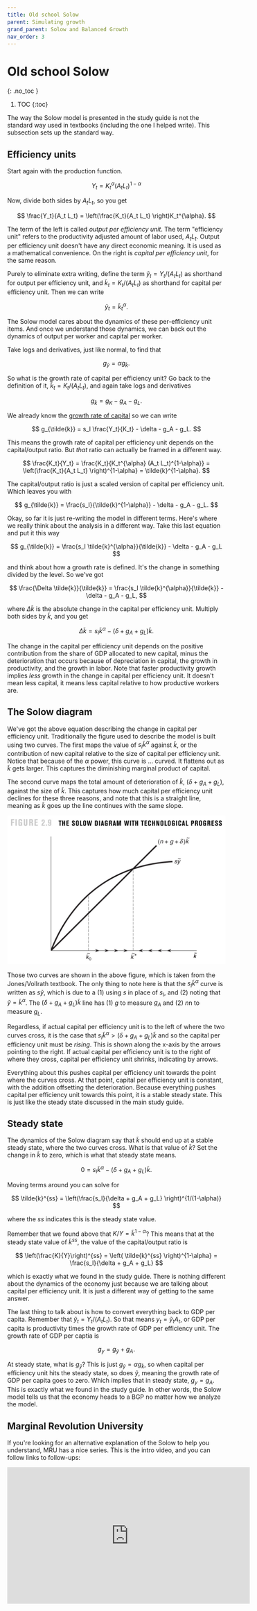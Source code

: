 ```yaml
---
title: Old school Solow
parent: Simulating growth
grand_parent: Solow and Balanced Growth
nav_order: 3
---
```


# Old school Solow
{: .no_toc }

1. TOC 
{:toc}

The way the Solow model is presented in the study guide is not the standard way used in textbooks (including the one I helped write). This subsection sets up the standard way.

## Efficiency units
Start again with the production function. 

$$ 
Y_t = K_t^{\alpha} (A_t L_t)^{1-\alpha}
$$

Now, divide both sides by $A_t L_t$, so you get

$$ 
\frac{Y_t}{A_t L_t} = \left(\frac{K_t}{A_t L_t} \right)K_t^{\alpha}.
$$

The term of the left is called *output per efficiency unit*. The term "efficiency unit" refers to the productivity adjusted amount of labor used, $A_t L_t$. Output per efficiency unit doesn't have any direct economic meaning. It is used as a mathematical convenience. On the right is *capital per efficiency unit*, for the same reason. 

Purely to eliminate extra writing, define the term $\tilde{y}_t = Y_t/(A_t L_t)$ as shorthand for output per efficiency unit, and $\tilde{k}_t = K_t/(A_t L_t)$ as shorthand for capital per efficiency unit. Then we can write

$$
\tilde{y}_t = \tilde{k}_t^{\alpha}.
$$

The Solow model cares about the dynamics of these per-efficiency unit items. And once we understand those dynamics, we can back out the dynamics of output per worker and capital per worker. 

Take logs and derivatives, just like normal, to find that

$$
g_{\tilde{y}} = \alpha g_{\tilde{k}}.
$$

So what is the growth rate of capital per efficiency unit? Go back to the definition of it, $\tilde{k}_t = K_t/(A_t L_t)$, and again take logs and derivatives

$$
g_{\tilde{k}} = g_K - g_A - g_L.
$$

We already know the [growth rate of capital](capital.html) so we can write

$$
g_{\tilde{k}} = s_I \frac{Y_t}{K_t} - \delta - g_A - g_L.
$$

This means the growth rate of capital per efficiency unit depends on the capital/output ratio. But *that* ratio can actually be framed in a different way. 

$$
\frac{K_t}{Y_t} = \frac{K_t}{K_t^{\alpha} (A_t L_t)^{1-\alpha}} = \left(\frac{K_t}{A_t L_t} \right)^{1-\alpha} = \tilde{k}^{1-\alpha}.
$$

The capital/output ratio is just a scaled version of capital per efficiency unit. Which leaves you with

$$
g_{\tilde{k}} = \frac{s_I}{\tilde{k}^{1-\alpha}} - \delta - g_A - g_L.
$$

Okay, so far it is just re-writing the model in different terms. Here's where we really think about the analysis in a different way. Take this last equation and put it this way

$$
g_{\tilde{k}} = \frac{s_I \tilde{k}^{\alpha}}{\tilde{k}} - \delta - g_A - g_L
$$

and think about how a growth rate is defined. It's the change in something divided by the level. So we've got

$$
\frac{\Delta \tilde{k}}{\tilde{k}} = \frac{s_I \tilde{k}^{\alpha}}{\tilde{k}} - \delta - g_A - g_L,
$$

where $\Delta \tilde{k}$ is the absolute change in the capital per efficiency unit. Multiply both sides by $\tilde{k}$, and you get

$$
\Delta \tilde{k} = s_I \tilde{k}^{\alpha} - \left(\delta + g_A + g_L \right)\tilde{k}.
$$

The change in the capital per efficiency unit depends on the positive contribution from the share of GDP allocated to new capital, minus the deterioration that occurs because of depreciation in capital, the growth in productivity, and the growth in labor. Note that faster productivity growth implies *less* growth in the change in capital per efficiency unit. It doesn't mean less capital, it means less capital relative to how productive workers are.

## The Solow diagram
We've got the above equation describing the change in capital per efficiency unit. Traditionally the figure used to describe the model is built using two curves. The first maps the value of $s_I \tilde{k}^{\alpha}$ against $\tilde{k}$, or the contribution of new capital relative to the size of capital per efficiency unit. Notice that because of the $\alpha$ power, this curve is ... curved. It flattens out as $\tilde{k}$ gets larger. This captures the diminishing marginal product of capital. 

The second curve maps the total amount of deterioration of $\tilde{k}$, $(\delta + g_A + g_L)$, against the size of $\tilde{k}$. This captures how much capital per efficiency unit declines for these three reasons, and note that this is a straight line, meaning as $\tilde{k}$ goes up the line continues with the same slope. 

![Solow diagram](IntEcoGro3_FIG02.09_CH02.jpg)

Those two curves are shown in the above figure, which is taken from the Jones/Vollrath textbook. The only thing to note here is that the $s_I \tilde{k}^{\alpha}$ curve is written as $s \tilde{y}$, which is due to a (1) using $s$ in place of $s_I$, and (2) noting that $\tilde{y} = \tilde{k}^{\alpha}$. The $(\delta + g_A + g_L)\tilde{k}$ line has (1) $g$ to measure $g_A$ and (2) $n$n to measure $g_L$. 

Regardless, if actual capital per efficiency unit is to the left of where the two curves cross, it is the case that $s_I \tilde{k}^{\alpha} > (\delta + g_A + g_L)\tilde{k}$ and so the capital per efficiency unit must be *rising*. This is shown along the x-axis by the arrows pointing to the right. If actual capital per efficiency unit is to the right of where they cross, capital per efficiency unit shrinks, indicating by arrows. 

Everything about this pushes capital per efficiency unit towards the point where the curves cross. At that point, capital per efficiency unit is constant, with the addition offsetting the deterioration. Because everything pushes capital per efficiency unit towards this point, it is a stable steady state. This is just like the steady state discussed in the main study guide.

## Steady state
The dynamics of the Solow diagram say that $\tilde{k}$ should end up at a stable steady state, where the two curves cross. What is that value of $\tilde{k}$? Set the change in $\tilde{k}$ to zero, which is what that steady state means. 

$$
0 = s_I \tilde{k}^{\alpha} - (\delta + g_A + g_L )\tilde{k}.
$$

Moving terms around you can solve for

$$
\tilde{k}^{ss} = \left(\frac{s_I}{\delta + g_A + g_L} \right)^{1/(1-\alpha)}
$$

where the $ss$ indicates this is the steady state value.

Remember that we found above that $K/Y = \tilde{k}^{1-\alpha}$? This means that at the steady state value of $\tilde{k}^{ss}$, the value of the capital/output ratio is 

$$
\left(\frac{K}{Y}\right)^{ss} = \left( \tilde{k}^{ss} \right)^{1-\alpha} = \frac{s_I}{\delta + g_A + g_L}
$$
 
which is exactly what we found in the study guide. There is nothing different about the dynamics of the economy just because we are talking about capital per efficiency unit. It is just a different way of getting to the same answer.

The last thing to talk about is how to convert everything back to GDP per capita. Remember that $\tilde{y}_t = Y_t/(A_t L_t)$. So that means $y_t = \tilde{y}_t A_t$, or GDP per capita is productivity times the growth rate of GDP per efficiency unit. The growth rate of GDP per captia is

$$
g_y = g_{\tilde{y}} + g_A.
$$

At steady state, what is $g_{\tilde{y}}$? This is just $g_{\tilde{y}} = \alpha g_{\tilde{k}}$, so when capital per efficiency unit hits the steady state, so does $\tilde{y}$, meaning the growth rate of GDP per capita goes to zero. Which implies that in steady state, $g_y = g_A$. This is exactly what we found in the study guide. In other words, the Solow model tells us that the economy heads to a BGP no matter how we analyze the model.

## Marginal Revolution University
If you're looking for an alternative explanation of the Solow to help you understand, MRU has a nice series. This is the intro video, and you can follow links to follow-ups:

<iframe width="560" height="315" src="https://www.youtube.com/embed/eVAS-t83Tx0" frameborder="0" allow="accelerometer; autoplay; encrypted-media; gyroscope; picture-in-picture" allowfullscreen></iframe>
